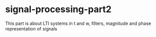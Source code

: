 # signal-processing-part2
This part is about LTI systems in t and w, filters, magnitude and phase representation of signals
